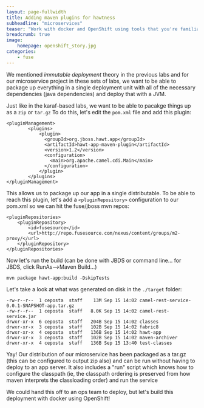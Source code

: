 ```yaml
---
layout: page-fullwidth
title: Adding maven plugins for hawtness
subheadline: "microservices"
teaser: "Work with docker and OpenShift using tools that you're familiar with as a Java developer, including maven plugins. This lab will introduce you to those plugins tha allow you to containerize your java app/service"
breadcrumb: true
image:
    homepage: openshift_story.jpg
categories:
    - fuse
---
```


We mentioned _immutable deployment_ theory in the previous labs and for our microservice project in these sets of labs, we want to be able to package up everything in a single deployment unit with all of the necessary dependencies (java dependencies) and deploy that with a JVM.

Just like in the karaf-based labs, we want to be able to pacakge things up as a `zip` or `tar.gz` To do this, let's edit the `pom.xml` file and add this plugin:


    <pluginManagement>
    		<plugins>
                <plugin>
                  <groupId>org.jboss.hawt.app</groupId>
                  <artifactId>hawt-app-maven-plugin</artifactId>
                  <version>1.2</version>
                  <configuration>
                    <main>org.apache.camel.cdi.Main</main>
                  </configuration>
                </plugin>
    		</plugins>
    </pluginManagement>
    
    
This allows us to package up our app in a single distributable. To be able to reach this plugin, let's add a `<pluginRepository>` configuration to our pom.xml so we can hit the fuse/jboss mvn repos:

    <pluginRepositories>
        <pluginRepository>
            <id>fusesource</id>
            <url>http://repo.fusesource.com/nexus/content/groups/m2-proxy/</url>
        </pluginRepository>
    </pluginRepositories>

Now let's run the build (can be done with JBDS or command line... for JBDS, click RunAs-->Maven Build...)

    mvn package hawt-app:build -DskipTests
    
    
Let's take a look at what was generated on disk in the `./target` folder:

    -rw-r--r--  1 ceposta  staff    13M Sep 15 14:02 camel-rest-service-0.0.1-SNAPSHOT-app.tar.gz
    -rw-r--r--  1 ceposta  staff   8.0K Sep 15 14:02 camel-rest-service.jar
    drwxr-xr-x  6 ceposta  staff   204B Sep 15 14:02 classes
    drwxr-xr-x  3 ceposta  staff   102B Sep 15 14:02 fabric8
    drwxr-xr-x  4 ceposta  staff   136B Sep 15 14:02 hawt-app
    drwxr-xr-x  3 ceposta  staff   102B Sep 15 14:02 maven-archiver
    drwxr-xr-x  4 ceposta  staff   136B Sep 15 13:40 test-classes
    
Yay! Our distribution of our microservice has been packaged as a tar.gz (this can be configured to output zip also) and can be run without having to deploy to an app server. It also includes a "run" script which knows how to configure the classpath (ie, the classpath ordering is preserved from how maven interprets the classloading order) and run the service

We could hand this off to an ops team to deploy, but let's build this deployment with docker using OpenShift! 